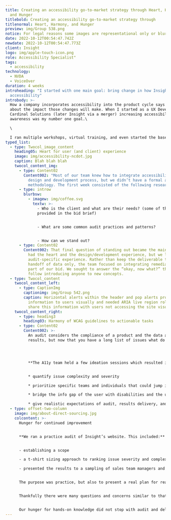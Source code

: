 ```yaml
---
title: Creating an accessibility go-to-market strategy through Heart, Harmony,
  and Hunger
titlebold: Creating an accessibility go-to-market strategy through
titlenormal: Heart, Harmony, and Hunger
preview: img/Group 538.png
notice: For legal reasons some images are representational only or blurred
date: 2022-10-12T00:54:47.742Z
newdate: 2022-10-12T00:54:47.773Z
client: Insight
logo: img/apple-touch-icon.png
role: Accessibility Specialist"
tags:
  - accessibility
technology:
  - NVDA
  - VoiceOver
duration: 4 weeks
introheading: "I started with one main goal: bring change in how Insight markets
  accessibility"
introbody: >-
  How a company incorporates accessibility into the product cycle says a lot
  about the impact those changes will make. When I started as a UX Developer at
  Cardinal Solutions (later Insight via a merger) increasing accessibility
  awareness was my number one goal.\

  \

  I ran multiple workshops, virtual training, and even started the baseline of the accessibility ACE (accelerated consultant experience) program prior to my departure. This caught the attention of the north east regional UX manager and he started the A11y Rocks team to focus the company’s accessibility efforts. Together we formulated a go-to market strategy to win a client for Insight’s first accessibility audit, utilizing Insight’s core pillars: heart, harmony, and hunger.
typed_list:
  - type: Twocol_image_content
    heading05: Heart for user (and client) experience
    image: img/accessibility-ncdot.jpg
    caption: Blah blah blah
    twocol_content_img:
      - type: Content02
        Content002: "Most of our team knew how to integrate accessibility into the
          design and development process, but we didn’t have a formal audit
          methodology. The first week consisted of the following research:"
      - type: introw
        blurbsw:
          - imagew: img/coffee.svg
            textw: >-
              - Who is the client and what are their needs? (some of this was
              provided in the bid brief)


              - What are some common audit practices and patterns?


              - How can we stand out?
      - type: Content02
        Content002: That final question of standing out became the main focus. Our team
          had the heart and the design/development experience, but we lacked
          audit-specific experience. Rather than keep the deliverable to a
          handoff of data only, the team focused on integrating remediation as
          part of our bid. We sought to answer the “okay, now what?” that can
          follow introducing anyone to new concepts.
  - type: Twocol_content
    twocol_content_left:
      - type: CaptionImg
        captionimg: img/Group 542.png
        caption: Horizontal alerts within the header and pop alerts provided important
          information to users visually and needed ARIA live region roles to
          share this information with users not accessing the site visually.
    twocol_content_right:
      - type: heading3
        heading03: Harmony of WCAG guidelines to actionable tasks
      - type: Content02
        Content002: >-
          An audit considers the compliance of a product and the data as the
          results, but now that you have a long list of issues what do you do?




          **The A11y team held a few ideation sessions which resulted in a system that could:**


          * quantify issue complexity and severity 

          * prioritize specific teams and individuals that could jump in and offer valuable remediation experience for a variety of issues 

          * bridge the info gap of the user with disabilities and the user for certain stakeholders that still struggle to see accessibility as beneficial outside of lawsuit prevention 

          * give realistic expectations of audit, results delivery, and remediation planning without first seeing a single visual for the product involved in the bid
  - type: offset-two-column
    image: img/about-direct-sourcing.jpg
    colcontent: >-
      Hunger for continued improvement


      **We ran a practice audit of Insight’s website. This included:**


      - establishing a scope

      - a t-shirt sizing approach to ranking issue severity and complexity

      - presented the results to a sampling of sales team managers and development managers


      The purpose was practice, but also to present a real plan for real changes that should and could be implemented internally. 


      Thankfully there were many questions and concerns similar to that of what a client may have. We had to be ready with not just a usability answer, but be able to point out specific guidelines as reference. We needed to highlight the assistive technology along with user impact, and be approachable and specific in discussing the remediation timeline.


      Our hunger for hands-on knowledge did not stop with audit and delivery practice. Our team consulted with the sales team and together discussed how they can prioritize accessibility in their efforts to win clients and projects. The goal was to sell accessibility as a new pillar in all our offerings rather than an optional service. The goal was to sell accessibility as a new pillar in all our offerings rather than an optional service
---
```

